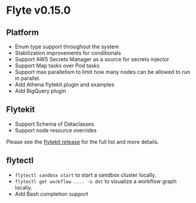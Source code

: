 # Flyte v0.15.0

## Platform
- Enum type support throughout the system
- Stabilization improvements for conditionals
- Support AWS Secrets Manager as a source for secrets injector
- Support Map tasks over Pod tasks
- Support max parallelism to limit how many nodes can be allowed to run in parallel.
- Add Athena flytekit plugin and examples
- Add BigQuery plugin

## Flytekit
 - Support Schema of Dataclasses
 - Support node resource overrides

Please see the [flytekit release](https://github.com/flyteorg/flytekit/releases/tag/v0.20.0) for the full list and more details.

## flytectl
 - `flytectl sandbox start` to start a sandbox cluster locally.
 - `flytectl get workflow .... -o dot` to visualize a workflow graph locally.
 - Add Bash completion support
